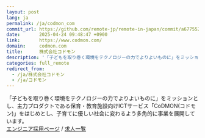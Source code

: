 ```yaml
---
layout: post
lang: ja
permalink: /ja/codmon_com
commit_url: https://github.com/remote-jp/remote-in-japan/commit/a677552cf5e7e98fd844332a4beb757f873a6dda
date:       2025-04-24 09:48:47 +0900
link:       https://www.codmon.com/
domain:     codmon.com
title:      株式会社コドモン
description: '「子どもを取り巻く環境をテクノロジーの力でよりよいものに」をミッションとし、主力プロダクトである保育・教育施設向けICTサービス「CoDMON(コドモン)」をはじめとし、子育てに優しい社会に変わるよう多角的に事業を展開しています。 エンジニア採用ページ / 求人一覧'
categories: full_remote
redirect_from:
  - /ja/株式会社コドモン
  - /ja/コドモン
---
```


<p>「子どもを取り巻く環境をテクノロジーの力でよりよいものに」をミッションとし、主力プロダクトである保育・教育施設向けICTサービス「CoDMON(コドモン)」をはじめとし、子育てに優しい社会に変わるよう多角的に事業を展開しています。<br /><a href="https://codmon.notion.site/recruit-engineer">エンジニア採用ページ</a> / <a href="https://herp.careers/v1/codmon/requisition-groups/8b8f9990-a614-45c5-8b9d-492b4bc5894e">求人一覧</a></p>
